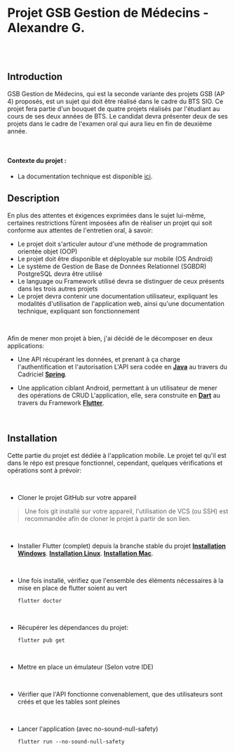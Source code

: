 # **Projet GSB Gestion de Médecins - Alexandre G.**

<br>
<br>

## **Introduction**
GSB Gestion de Médecins, qui est la seconde variante des projets GSB (AP 4) proposés, est un sujet qui doit être réalisé dans le cadre du BTS SIO.
Ce projet fera partie d'un bouquet de quatre projets réalisés par l'étudiant au cours de ses deux années
de BTS. Le candidat devra présenter deux de ses projets dans le cadre de l'examen oral qui aura lieu en fin de deuxième année.

<br>

#### Contexte du projet :
- La documentation technique est disponible [ici](Documentation_Technique.docx).


## **Description**
En plus des attentes et éxigences exprimées dans le sujet lui-même, certaines restrictions fûrent imposées afin de réaliser un projet
qui soit conforme aux attentes de l'entretien oral, à savoir:

- Le projet doit s'articuler autour d'une méthode de programmation orientée objet (OOP)
- Le projet doit être disponible et déployable sur mobile (OS Android)
- Le système de Gestion de Base de Données Relationnel (SGBDR) PostgreSQL devra être utilisé
- Le language ou Framework utilisé devra se distinguer de ceux présents dans les trois autres projets
- Le projet devra contenir une documentation utilisateur, expliquant les modalités d'utilisation de l'application web, ainsi qu'une documentation technique, expliquant son fonctionnement

<br>

Afin de mener mon projet à bien, j'ai décidé de le décomposer en deux applications:

- Une API récupérant les données, et prenant à ça charge l'authentification et l'autorisation
  L'API sera codée en [**Java**](https://www.java.com/fr/) au travers du Cadriciel [**Spring**](https://spring.io/).
  
- Une application ciblant Android, permettant à un utilisateur de mener des opérations de CRUD
  L'application, elle, sera construite en [**Dart**](https://dart.dev/) au travers du Framework [**Flutter**](https://flutter.dev/).

<br>

## **Installation**
Cette partie du projet est dédiée à l'application mobile.
Le projet tel qu'il est dans le répo est presque fonctionnel, cependant, quelques vérifications et opérations sont à prévoir:

<br>

- Cloner le projet GitHub sur votre appareil

> Une fois git installé sur votre appareil, l'utilisation de VCS (ou SSH) est recommandée afin de cloner le projet à partir de son lien.

<br>

- Installer Flutter (complet) depuis la branche stable du projet
[**Installation Windows**](https://docs.flutter.dev/get-started/install/windows).
[**Installation Linux**](https://docs.flutter.dev/get-started/install/linux).
[**Installation Mac**](https://docs.flutter.dev/get-started/install/macos).

<br>

- Une fois installé, vérifiez que l'ensemble des éléments nécessaires à la mise en place de flutter soient au vert
  ```shell
  flutter doctor
  ```

<br>

- Récupérer les dépendances du projet:
  ```shell
  flutter pub get
  ```
  
<br>

- Mettre en place un émulateur (Selon votre IDE)

<br>

- Vérifier que l'API fonctionne convenablement, que des utilisateurs sont créés et que les tables sont pleines

<br>

- Lancer l'application (avec no-sound-null-safety)
  ```shell
  flutter run --no-sound-null-safety
  ```

